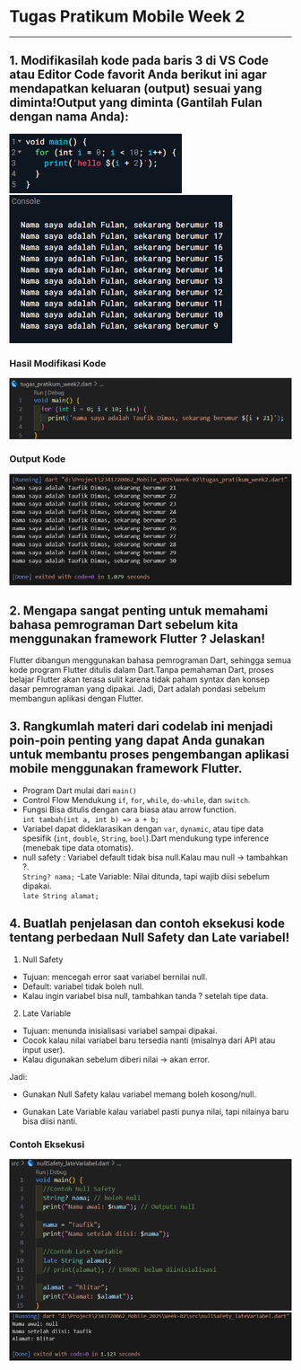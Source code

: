 # **Tugas Pratikum Mobile Week 2**

---

## **1. Modifikasilah kode pada baris 3 di VS Code atau Editor Code favorit Anda berikut ini agar mendapatkan keluaran (output) sesuai yang diminta!Output yang diminta (Gantilah Fulan dengan nama Anda):**

![alt text](image.png)<br>
![alt text](image-1.png)<br>

### **Hasil Modifikasi Kode**

![Program 01](img/program01.png)

### **Output Kode**

![Output 01](img/output01.png)

## **2. Mengapa sangat penting untuk memahami bahasa pemrograman Dart sebelum kita menggunakan framework Flutter ? Jelaskan!**

Flutter dibangun menggunakan bahasa pemrograman Dart, sehingga semua kode program Flutter ditulis dalam Dart.Tanpa pemahaman Dart, proses belajar Flutter akan terasa sulit karena tidak paham syntax dan konsep dasar pemrograman yang dipakai. Jadi, Dart adalah pondasi sebelum membangun aplikasi dengan Flutter.

## **3. Rangkumlah materi dari codelab ini menjadi poin-poin penting yang dapat Anda gunakan untuk membantu proses pengembangan aplikasi mobile menggunakan framework Flutter.**

- Program Dart mulai dari `main()`
- Control Flow Mendukung `if`, `for`, `while`, `do-while`, dan `switch`.
- Fungsi Bisa ditulis dengan cara biasa atau arrow function.<br>
  `int tambah(int a, int b) => a + b;`
- Variabel dapat dideklarasikan dengan `var`, `dynamic`, atau tipe data spesifik (`int`, `double`, `String`, `bool`).Dart mendukung type inference (menebak tipe data otomatis).
- null safety : Variabel default tidak bisa null.Kalau mau null → tambahkan ?.<br>
  `String? nama;`
  -Late Variable: Nilai ditunda, tapi wajib diisi sebelum dipakai.<br>
  `late String alamat;`

## **4. Buatlah penjelasan dan contoh eksekusi kode tentang perbedaan Null Safety dan Late variabel!**

1. Null Safety

- Tujuan: mencegah error saat variabel bernilai null.
- Default: variabel tidak boleh null.
- Kalau ingin variabel bisa null, tambahkan tanda ? setelah tipe data.

2. Late Variable

- Tujuan: menunda inisialisasi variabel sampai dipakai.
- Cocok kalau nilai variabel baru tersedia nanti (misalnya dari API atau input user).
- Kalau digunakan sebelum diberi nilai → akan error.

Jadi:

- Gunakan Null Safety kalau variabel memang boleh kosong/null.

- Gunakan Late Variable kalau variabel pasti punya nilai, tapi nilainya baru bisa diisi nanti.

### **Contoh Eksekusi**

![Program 04](img/program04.png)<br>
![Output 01](img/output04.png)

